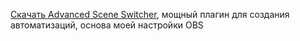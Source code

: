 [Скачать Advanced Scene Switcher](https://obsproject.com/forum/resources/advanced-scene-switcher.395/), мощный плагин для создания автоматизаций, основа моей настройки OBS
